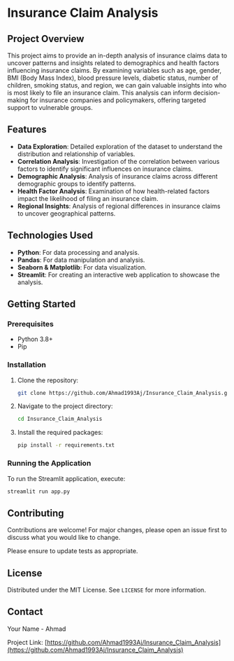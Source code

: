 # Insurance Claim Analysis

## Project Overview
This project aims to provide an in-depth analysis of insurance claims data to uncover patterns and insights related to demographics and health factors influencing insurance claims. By examining variables such as age, gender, BMI (Body Mass Index), blood pressure levels, diabetic status, number of children, smoking status, and region, we can gain valuable insights into who is most likely to file an insurance claim. This analysis can inform decision-making for insurance companies and policymakers, offering targeted support to vulnerable groups.

## Features
- **Data Exploration**: Detailed exploration of the dataset to understand the distribution and relationship of variables.
- **Correlation Analysis**: Investigation of the correlation between various factors to identify significant influences on insurance claims.
- **Demographic Analysis**: Analysis of insurance claims across different demographic groups to identify patterns.
- **Health Factor Analysis**: Examination of how health-related factors impact the likelihood of filing an insurance claim.
- **Regional Insights**: Analysis of regional differences in insurance claims to uncover geographical patterns.

## Technologies Used
- **Python**: For data processing and analysis.
- **Pandas**: For data manipulation and analysis.
- **Seaborn & Matplotlib**: For data visualization.
- **Streamlit**: For creating an interactive web application to showcase the analysis.

## Getting Started
### Prerequisites
- Python 3.8+
- Pip

### Installation
1. Clone the repository:
   ```sh
   git clone https://github.com/Ahmad1993Aj/Insurance_Claim_Analysis.git
   ```
2. Navigate to the project directory:
   ```sh
   cd Insurance_Claim_Analysis
   ```
3. Install the required packages:
   ```sh
   pip install -r requirements.txt
   ```

### Running the Application
To run the Streamlit application, execute:
```sh
streamlit run app.py
```

## Contributing
Contributions are welcome! For major changes, please open an issue first to discuss what you would like to change.

Please ensure to update tests as appropriate.

## License
Distributed under the MIT License. See `LICENSE` for more information.

## Contact
Your Name - Ahmad

Project Link: [https://github.com/Ahmad1993Aj/Insurance_Claim_Analysis](https://github.com/Ahmad1993Aj/Insurance_Claim_Analysis)

